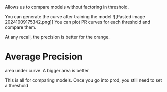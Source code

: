 Allows us to compare models without factoring in threshold.

You can generate the curve after training the model
![[Pasted image 20241009175342.png]]
You can plot PR curves for each threshold and compare them.

At any recall, the precision is better for the orange.

# Average Precision
area under curve. A bigger area is better

This is all for comparing models. Once you go into prod, you still need to set a threshold